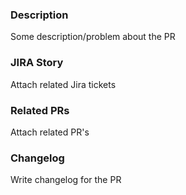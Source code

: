 ### Description

Some description/problem about the PR

### JIRA Story

Attach related Jira tickets

### Related PRs

Attach related PR's

### Changelog

Write changelog for the PR
